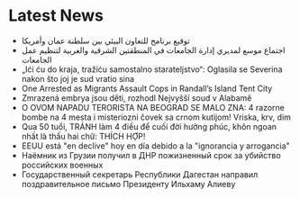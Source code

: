 # Latest News
-  توقيع برنامج للتعاون البيئي بين سلطنة عمان وأمريكا
-  اجتماع موسع لمديري إدارة الجامعات في المنطقتين الشرقية والغربية لتنظيم عمل الجامعات
-  „Ići ću do kraja, tražiću samostalno starateljstvo“: Oglasila se Severina nakon što joj je sud vratio sina
-  One Arrested as Migrants Assault Cops in Randall’s Island Tent City
-  Zmrazená embrya jsou děti, rozhodl Nejvyšší soud v Alabamě
-  O OVOM NAPADU TERORISTA NA BEOGRAD SE MALO ZNA: 4 razorne bombe na 4 mesta i misteriozni čovek sa crnom kutijom! Vriska, krv, dim
-  Qua 50 tuổi, TRÁNH làm 4 điều để cuối đời hưởng phúc, khôn ngoan nhất là thấu hai chữ: THÍCH HỢP!
-  EEUU está "en declive" hoy en día debido a la "ignorancia y arrogancia"
-  Наёмник из Грузии получил в ДНР пожизненный срок за убийство российских военных
-  Государственный секретарь Республики Дагестан направил поздравительное письмо Президенту Ильхаму Алиеву
